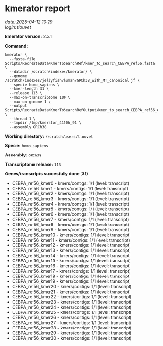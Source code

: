 # kmerator report
*date: 2025-04-12 10:29*  
*login: tlouvet*

**kmerator version:** 2.3.1

**Command:**

```
kmerator \
  --fasta-file Scripts/RecreateData/KmerToSearchRef/kmer_to_search_CEBPA_ref56.fasta \
  --datadir /scratch/indexes/kmerator/ \
  --genome /scratch/indexes/jellyfish/human/GRCh38_with_MT_canonical.jf \
  --specie homo_sapiens \
  --kmer-length 31 \
  --release 113 \
  --max-on-transcriptome 100 \
  --max-on-genome 1 \
  --output Scripts/RecreateData/KmerToSearchRefOutput/kmer_to_search_CEBPA_ref56_output \
  --thread 1 \
  --tmpdir /tmp/kmerator_4150h_91 \
  --assembly GRCh38
```

**Working directory:** `/scratch/users/tlouvet`

**Specie:** `homo_sapiens`

**Assembly:** `GRCh38`

**Transcriptome release:** `113`

**Genes/transcripts succesfully done (31)**

- CEBPA_ref56_kmer0 - kmers/contigs: 1/1 (level: transcript)
- CEBPA_ref56_kmer1 - kmers/contigs: 1/1 (level: transcript)
- CEBPA_ref56_kmer2 - kmers/contigs: 1/1 (level: transcript)
- CEBPA_ref56_kmer3 - kmers/contigs: 1/1 (level: transcript)
- CEBPA_ref56_kmer4 - kmers/contigs: 1/1 (level: transcript)
- CEBPA_ref56_kmer5 - kmers/contigs: 1/1 (level: transcript)
- CEBPA_ref56_kmer6 - kmers/contigs: 1/1 (level: transcript)
- CEBPA_ref56_kmer7 - kmers/contigs: 1/1 (level: transcript)
- CEBPA_ref56_kmer8 - kmers/contigs: 1/1 (level: transcript)
- CEBPA_ref56_kmer9 - kmers/contigs: 1/1 (level: transcript)
- CEBPA_ref56_kmer10 - kmers/contigs: 1/1 (level: transcript)
- CEBPA_ref56_kmer11 - kmers/contigs: 1/1 (level: transcript)
- CEBPA_ref56_kmer12 - kmers/contigs: 1/1 (level: transcript)
- CEBPA_ref56_kmer13 - kmers/contigs: 1/1 (level: transcript)
- CEBPA_ref56_kmer14 - kmers/contigs: 1/1 (level: transcript)
- CEBPA_ref56_kmer15 - kmers/contigs: 1/1 (level: transcript)
- CEBPA_ref56_kmer16 - kmers/contigs: 1/1 (level: transcript)
- CEBPA_ref56_kmer17 - kmers/contigs: 1/1 (level: transcript)
- CEBPA_ref56_kmer18 - kmers/contigs: 1/1 (level: transcript)
- CEBPA_ref56_kmer19 - kmers/contigs: 1/1 (level: transcript)
- CEBPA_ref56_kmer20 - kmers/contigs: 1/1 (level: transcript)
- CEBPA_ref56_kmer21 - kmers/contigs: 1/1 (level: transcript)
- CEBPA_ref56_kmer22 - kmers/contigs: 1/1 (level: transcript)
- CEBPA_ref56_kmer23 - kmers/contigs: 1/1 (level: transcript)
- CEBPA_ref56_kmer24 - kmers/contigs: 1/1 (level: transcript)
- CEBPA_ref56_kmer25 - kmers/contigs: 1/1 (level: transcript)
- CEBPA_ref56_kmer26 - kmers/contigs: 1/1 (level: transcript)
- CEBPA_ref56_kmer27 - kmers/contigs: 1/1 (level: transcript)
- CEBPA_ref56_kmer28 - kmers/contigs: 1/1 (level: transcript)
- CEBPA_ref56_kmer29 - kmers/contigs: 1/1 (level: transcript)
- CEBPA_ref56_kmer30 - kmers/contigs: 1/1 (level: transcript)
